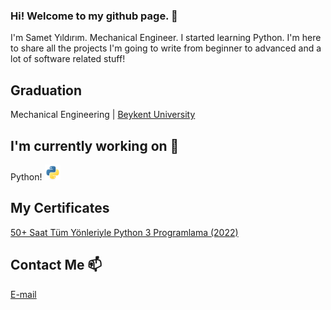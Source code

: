 ### Hi! Welcome to my github page. 👋

I'm Samet Yıldırım. Mechanical Engineer. I started learning Python.
I'm here to share all the projects I'm going to write from beginner to advanced and a lot of software related stuff!

## Graduation

Mechanical Engineering |  [Beykent University](https://www.beykent.edu.tr/)

## I'm currently working on 🔭

Python!
<img src = "https://raw.githubusercontent.com/devicons/devicon/master/icons/python/python-original.svg" width= 25 height= 25>

## My Certificates

[ 50+ Saat Tüm Yönleriyle Python 3 Programlama (2022)](https://www.udemy.com/certificate/UC-0164a592-9548-466b-a549-576d393353ab/)


## Contact Me 📫

[E-mail](smtyldrm32@gmail.com)
